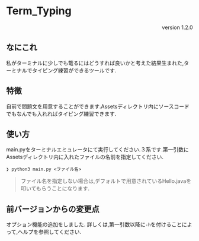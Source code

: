 # Term_Typing

<div style="text-align: right;">
version 1.2.0
</div>

## なにこれ

私がターミナルに少しでも篭るにはどうすれば良いかと考えた結果生まれた,ターミナルでタイピング練習ができるツールです.

## 特徴

自前で問題文を用意することができます.Assetsディレクトリ内にソースコードでもなんでも入れればタイピング練習できます.

## 使い方

main.pyをターミナルエミュレータにて実行してください.３系です.第一引数にAssetsディレクトリ内に入れたファイルの名前を指定してください.

```
❯ python3 main.py <ファイル名>
```

> ファイル名を指定しない場合は,デフォルトで用意されているHello.javaを叩いてもらうことになります.

## 前バージョンからの変更点
オプション機能の追加をしました.
詳しくは,第一引数以降に`-h`を付けることによって,ヘルプを参照してください.